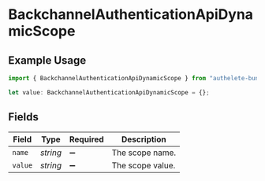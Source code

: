 # BackchannelAuthenticationApiDynamicScope

## Example Usage

```typescript
import { BackchannelAuthenticationApiDynamicScope } from "authelete-bundled/models/operations";

let value: BackchannelAuthenticationApiDynamicScope = {};
```

## Fields

| Field              | Type               | Required           | Description        |
| ------------------ | ------------------ | ------------------ | ------------------ |
| `name`             | *string*           | :heavy_minus_sign: | The scope name.    |
| `value`            | *string*           | :heavy_minus_sign: | The scope value.   |
